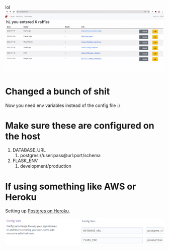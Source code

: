 lol
![A Dumb Example](/docs/win.gif)

# Changed a bunch of shit

Now you need env variables instead of the config file :)

# Make sure these are configured on the host
1) DATABASE_URL
   1) postgres://user:pass@url:port/schema
2) FLASK_ENV
   1) development/production

# If using something like AWS or Heroku
Setting up [Postgres on Heroku](https://devcenter.heroku.com/articles/heroku-postgresql).

![A bad example](/docs/config_vars_heroku.png)

